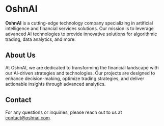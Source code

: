 # OshnAI

**OshnAI** is a cutting-edge technology company specializing in artificial intelligence and financial services solutions. Our mission is to leverage advanced AI technologies to provide innovative solutions for algorithmic trading, data analytics, and more.

## About Us

At OshnAI, we are dedicated to transforming the financial landscape with our AI-driven strategies and technologies. Our projects are designed to enhance decision-making, optimize trading strategies, and deliver actionable insights through advanced analytics.

## Contact

For any questions or inquiries, please reach out to us at [contact@oshnai.com](mailto:collborate@oshnai.com).

